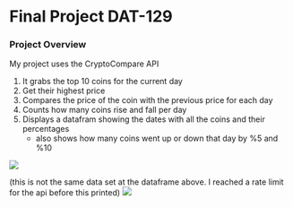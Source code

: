 # Final Project DAT-129

### Project Overview

My project uses the CryptoCompare API
1. It grabs the top 10 coins for the current day
2. Get their highest price
3. Compares the price of the coin with the previous price for each day
4. Counts how many coins rise and fall per day
5. Displays a datafram showing the dates with all the coins and their percentages
    - also shows how many coins went up or down that day by %5 and %10

<img src=dataframcoin.jpg>
    
(this is not the same data set at the dataframe above. I reached a rate limit for the api before this printed)
<img src=coindisplay.png>
